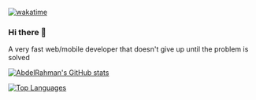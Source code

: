 [![wakatime](https://wakatime.com/badge/user/8c445e02-c8e8-499b-a800-86da7400f9c8.svg)](https://wakatime.com/@8c445e02-c8e8-499b-a800-86da7400f9c8)
### Hi there 👋
A very fast web/mobile developer that doesn't give up until the problem is solved

[![AbdelRahman's GitHub stats](https://github-readme-stats.vercel.app/api?username=ad3ldev&show_icons=true&count_private=true)](https://github.com/anuraghazra/github-readme-stats)

[![Top Languages](https://github-readme-stats.vercel.app/api/top-langs/?username=ad3ldev&langs_count=6&layout=compact)](https://github.com/anuraghazra/github-readme-stats)

<!-- [![AbdelRahman's wakatime stats](https://github-readme-stats.vercel.app/api/wakatime?username=ad3ldev)](https://github.com/anuraghazra/github-readme-stats) -->
<!--
**ad3ldev/ad3ldev** is a ✨ _special_ ✨ repository because its `README.md` (this file) appears on your GitHub profile.

Here are some ideas to get you started:

- 🔭 I’m currently working on ...
- 🌱 I’m currently learning ...
- 👯 I’m looking to collaborate on ...
- 🤔 I’m looking for help with ...
- 💬 Ask me about ...
- 📫 How to reach me: ...
- 😄 Pronouns: ...
- ⚡ Fun fact: ...
-->
